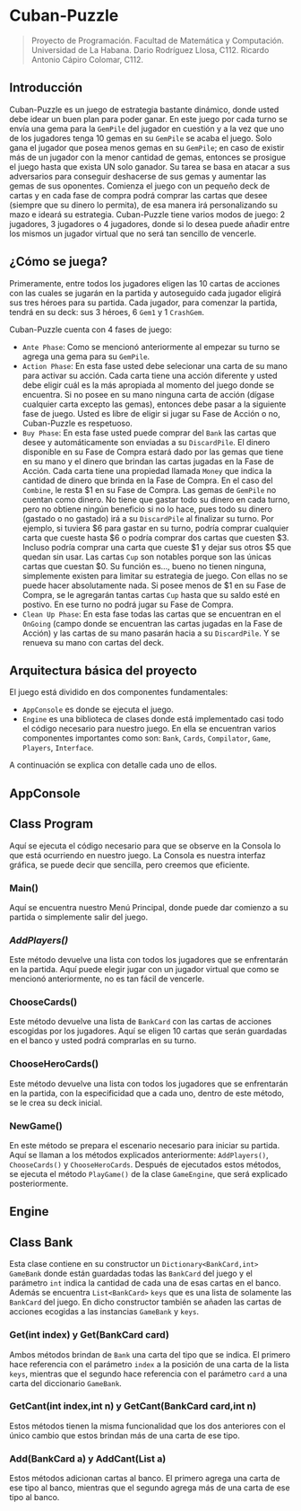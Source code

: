 # Cuban-Puzzle

> Proyecto de Programación. Facultad de Matemática y Computación. Universidad de La Habana. 
> Dario Rodríguez Llosa, C112. 
> Ricardo Antonio Cápiro Colomar, C112.

## Introducción

Cuban-Puzzle es un juego de estrategia bastante dinámico, donde usted debe idear un buen plan para poder ganar. En este juego por cada turno se envía una gema para la `GemPile` del jugador en cuestión y a la vez que uno de los jugadores tenga 10 gemas en su `GemPile` se acaba el juego. Solo gana el jugador que posea menos gemas en su `GemPile`; en caso de existir más de un jugador con la menor cantidad de gemas, entonces se prosigue el juego hasta que exista UN solo ganador. Su tarea se basa en atacar a sus adversarios para conseguir deshacerse de sus gemas y aumentar las gemas de sus oponentes. Comienza el juego con un pequeño deck de cartas y en cada fase de compra podrá comprar las cartas que desee (siempre que su dinero lo permita), de esa manera irá personalizando su mazo e ideará su estrategia. Cuban-Puzzle tiene varios modos de juego: 2 jugadores, 3 jugadores o 4 jugadores, donde si lo desea puede añadir entre los mismos un jugador virtual que no será tan sencillo de vencerle. 

## ¿Cómo se juega?

Primeramente, entre todos los jugadores eligen las 10 cartas de acciones con las cuales se jugarán en la partida y autoseguido cada jugador eligirá sus tres héroes para su partida. Cada jugador, para comenzar la partida, tendrá en su deck: sus 3 héroes, 6 `Gem1` y 1 `CrashGem`.

Cuban-Puzzle cuenta con 4 fases de juego:

- `Ante Phase`: Como se mencionó anteriormente al empezar su turno se agrega una gema para su `GemPile`.
- `Action Phase`: En esta fase usted debe selecionar una carta de su mano para activar su acción. Cada carta tiene una acción diferente y usted debe eligir cuál es la más apropiada al momento del juego donde se encuentra. Si no posee en su mano ninguna carta de acción (dígase cualquier carta excepto las gemas), entonces debe pasar a la siguiente fase de juego. Usted es libre de eligir si jugar su Fase de Acción o no, Cuban-Puzzle es respetuoso.
- `Buy Phase`: En esta fase usted puede comprar del `Bank` las cartas que desee y automáticamente son enviadas a su `DiscardPile`. El dinero disponible en su Fase de Compra estará dado por las gemas que tiene en su mano y el dinero que brindan las cartas jugadas en la Fase de Acción. Cada carta tiene una propiedad llamada `Money` que indica la cantidad de dinero que brinda en la Fase de Compra. En el caso del `Combine`, le resta $1 en su Fase de Compra. Las gemas de `GemPile` no cuentan como dinero. 
No tiene que gastar todo su dinero en cada turno, pero no obtiene ningún beneficio si no lo hace, pues todo su dinero (gastado o no gastado) irá a su `DiscardPile` al finalizar su turno. Por ejemplo, si tuviera $6 para gastar en su turno, podría comprar cualquier carta que cueste hasta $6 o podría comprar dos cartas que cuesten $3. Incluso podría comprar una carta que cueste $1 y dejar sus otros $5 que quedan sin usar.
Las cartas `Cup` son notables porque son las únicas cartas que cuestan $0. Su función es..., bueno no tienen ninguna, simplemente existen para limitar su estrategia de juego. Con ellas no se puede hacer absolutamente nada. Si posee menos de $1 en su Fase de Compra, se le agregarán tantas cartas `Cup` hasta que su saldo esté en postivo. En ese turno no podrá jugar su Fase de Compra.
- `Clean Up Phase`: En esta fase todas las cartas que se encuentran en el `OnGoing` (campo donde se encuentran las cartas jugadas en la Fase de Acción) y las cartas de su mano pasarán hacia a su `DiscardPile`. Y se renueva su mano con cartas del deck.

## Arquitectura básica del proyecto

El juego está dividido en dos componentes fundamentales:

- `AppConsole` es donde se ejecuta el juego. 
- `Engine` es una biblioteca de clases donde está implementado casi todo el código necesario para nuestro juego. En ella se encuentran varios componentes importantes como son: `Bank`, `Cards`, `Compilator`, `Game`, `Players`, `Interface`.

A continuación se explica con detalle cada uno de ellos.

## AppConsole

## Class Program

Aquí se ejecuta el código necesario para que se observe en la Consola lo que está ocurriendo en nuestro juego. La Consola es nuestra interfaz gráfica, se puede decir que sencilla, pero creemos que eficiente.

### Main() 

Aquí se encuentra nuestro Menú Principal, donde puede dar comienzo a su partida o simplemente salir del juego. 

### **_AddPlayers()_**

Este método devuelve una lista con todos los jugadores que se enfrentarán en la partida. Aquí puede elegir jugar con un jugador virtual que como se mencionó anteriormente, no es tan fácil de vencerle.  

### ChooseCards()

Este método devuelve una lista de `BankCard` con las cartas de acciones escogidas por los jugadores. Aquí se eligen 10 cartas que serán guardadas en el banco y usted podrá comprarlas en su turno. 

### ChooseHeroCards()

Este método devuelve una lista con todos los jugadores que se enfrentarán en la partida, con la especificidad que a cada uno, dentro de este método, se le crea su deck inicial.

### NewGame()

En este método se prepara el escenario necesario para iniciar su partida. Aquí se llaman a los métodos explicados anteriormente: `AddPlayers()`, `ChooseCards()` y `ChooseHeroCards`. Después de ejecutados estos métodos, se ejecuta el método `PlayGame()` de la clase `GameEngine`, que será explicado posteriormente. 

## Engine

## Class Bank

Esta clase contiene en su constructor un `Dictionary<BankCard,int>` `GameBank` donde están guardadas todas las `BankCard` del juego y el parámetro `int` indica la cantidad de cada una de esas cartas en el banco. Además se encuentra `List<BankCard>` `keys` que es una lista de solamente las `BankCard` del juego. En dicho constructor también se añaden las cartas de acciones ecogidas a las instancias `GameBank` y `keys`.

### Get(int index) y Get(BankCard card)

Ambos métodos brindan de `Bank` una carta del tipo que se indica. El primero hace referencia con el parámetro `index` a la posición de una carta de la lista `keys`, mientras que el segundo hace referencia con el parámetro `card` a una carta del diccionario `GameBank`. 

### GetCant(int index,int n) y GetCant(BankCard card,int n)

Estos métodos tienen la misma funcionalidad que los dos anteriores con el único cambio que estos brindan más de una carta de ese tipo.

### Add(BankCard a) y AddCant(List<BankCard> a)

Estos métodos adicionan cartas al banco. El primero agrega una carta de ese tipo al banco, mientras que el segundo agrega más de una carta de ese tipo al banco.
